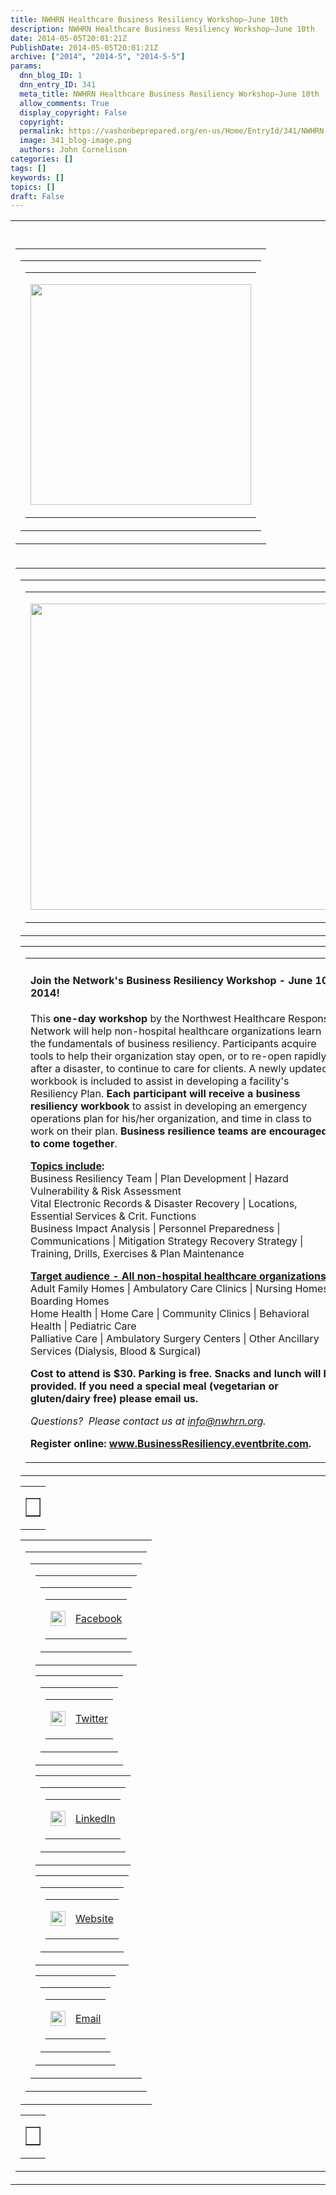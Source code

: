 ```yaml
---
title: NWHRN Healthcare Business Resiliency Workshop–June 10th
description: NWHRN Healthcare Business Resiliency Workshop–June 10th
date: 2014-05-05T20:01:21Z
PublishDate: 2014-05-05T20:01:21Z
archive: ["2014", "2014-5", "2014-5-5"]
params:
  dnn_blog_ID: 1
  dnn_entry_ID: 341
  meta_title: NWHRN Healthcare Business Resiliency Workshop–June 10th
  allow_comments: True
  display_copyright: False
  copyright:
  permalink: https://vashonbeprepared.org/en-us/Home/EntryId/341/NWHRN-Healthcare-Business-Resiliency-Workshop-ndash-June-10th
  image: 341_blog-image.png
  authors: John Cornelison
categories: []
tags: []
keywords: []
topics: []
draft: False
---
```


<table cellspacing="0" cellpadding="0" border="0"><tbody>     <tr>       <td valign="top">&nbsp;</td>     </tr>      <tr>       <td valign="top">         <table cellspacing="0" cellpadding="0" border="0"><tbody>             <tr>               <td valign="top">                 <table cellspacing="0" cellpadding="0" border="0"><tbody>                     <tr>                       <td valign="top">                         <table cellspacing="0" cellpadding="0" border="0"><tbody>                             <tr>                               <td valign="top">                                 <p><img border="0" src="https://gallery.mailchimp.com/6e9d7c62003da17da733143e3/images/NWHRN_primary_RGB_small.jpg" width="353" align="center" /></p>                               </td>                             </tr>                           </tbody></table>                       </td>                     </tr>                   </tbody></table>               </td>             </tr>           </tbody></table>       </td>     </tr>      <tr>       <td valign="top">         <table cellspacing="0" cellpadding="0" border="0"><tbody>             <tr>               <td valign="top">                 <table cellspacing="0" cellpadding="0" border="0"><tbody>                     <tr>                       <td valign="top">                         <table cellspacing="0" cellpadding="0" border="0"><tbody>                             <tr>                               <td valign="top">                                 <p><a href="http://nwhrn.us3.list-manage.com/track/click?u=6e9d7c62003da17da733143e3&amp;id=7d7c8d552a&amp;e=284d661bd6"><img border="0" src="http://gallery.mailchimp.com/6e9d7c62003da17da733143e3/images/f7366794-0a8a-4169-adaf-04b54f0ba221.jpg" width="490" align="center" /></a></p>                               </td>                             </tr>                           </tbody></table>                       </td>                     </tr>                   </tbody></table>                  <table cellspacing="0" cellpadding="0" border="0"><tbody>                     <tr>                       <td valign="top">                         <table cellspacing="0" cellpadding="0" border="0"><tbody>                             <tr>                               <td valign="top">                                 <h4>Join the Network's Business Resiliency Workshop - June 10, 2014! </h4>                                  <p>This <strong>one-day workshop</strong> by the Northwest Healthcare Response Network will help non-hospital healthcare organizations learn the fundamentals of business resiliency. Participants acquire&#160; <br />tools to help their organization stay open, or to re-open rapidly after a disaster, to continue to care for clients. A newly updated workbook is included to assist in developing a facility's Resiliency Plan. <strong>Each participant will receive a business resiliency workbook</strong> to assist in developing an emergency operations plan for his/her organization, and time in class to work on their plan. <strong>Business resilience teams are encouraged to come together</strong>. </p>                                  <p><strong><u>Topics include</u></strong><strong>:</strong>                                    <br />Business Resiliency Team | Plan Development | Hazard Vulnerability &amp; Risk Assessment&#160; <br />Vital Electronic Records &amp; Disaster Recovery | Locations, Essential Services &amp; Crit. Functions&#160; <br />Business Impact Analysis | Personnel Preparedness | Communications | Mitigation Strategy Recovery Strategy | Training, Drills, Exercises &amp; Plan Maintenance </p>                                  <p><strong><u>Target audience - All non-hospital healthcare organizations</u></strong><strong>: </strong>                                    <br />Adult Family Homes | Ambulatory Care Clinics | Nursing Homes | Boarding Homes&#160; <br />Home Health | Home Care | Community Clinics | Behavioral Health | Pediatric Care&#160; <br />Palliative Care | Ambulatory Surgery Centers | Other Ancillary Services (Dialysis, Blood &amp; Surgical)</p>                                  <p><strong>Cost to attend is $30. Parking is free. Snacks and lunch will be provided. If you need a special meal (vegetarian or gluten/dairy free) please email us. </strong></p>                                  <p><em>Questions?&#160; Please contact us at </em><em><a href="mailto:info@nwhrn.org">info@nwhrn.org</a></em><em>. </em></p>                                  <p><strong>Register online: <a href="http://nwhrn.us3.list-manage.com/track/click?u=6e9d7c62003da17da733143e3&amp;id=7bf0525313&amp;e=284d661bd6">www.BusinessResiliency.eventbrite.com</a>. </strong></p>                               </td>                             </tr>                           </tbody></table>                       </td>                     </tr>                   </tbody></table>                  <table cellspacing="0" cellpadding="0" border="0"><tbody>                     <tr>                       <td>                         <table cellspacing="0" cellpadding="0" border="1"><tbody>                             <tr>                               <td>&nbsp;</td>                             </tr>                           </tbody></table>                       </td>                     </tr>                   </tbody></table>                  <table cellspacing="0" cellpadding="0" border="0"><tbody>                     <tr>                       <td valign="top">                         <table cellspacing="0" cellpadding="0" border="0"><tbody>                             <tr>                               <td>                                 <table cellspacing="0" cellpadding="0" border="0"><tbody>                                     <tr>                                       <td valign="top">                                         <table cellspacing="0" cellpadding="0" border="0"><tbody>                                             <tr>                                               <td valign="top">                                                 <table cellspacing="0" cellpadding="0" border="0"><tbody>                                                     <tr>                                                       <td>                                                         <table cellspacing="0" cellpadding="0" border="0"><tbody>                                                             <tr>                                                               <td width="18">                                                                 <p><a href="http://nwhrn.us3.list-manage.com/track/click?u=6e9d7c62003da17da733143e3&amp;id=2842306f72&amp;e=284d661bd6"><img border="0" src="http://cdn-images.mailchimp.com/icons/social-block/color-facebook-128.png" width="24" height="24" /></a></p>                                                               </td>                                                                <td>                                                                 <p><a href="http://nwhrn.us3.list-manage.com/track/click?u=6e9d7c62003da17da733143e3&amp;id=88452f861c&amp;e=284d661bd6">Facebook</a></p>                                                               </td>                                                             </tr>                                                           </tbody></table>                                                       </td>                                                     </tr>                                                   </tbody></table>                                               </td>                                             </tr>                                           </tbody></table>                                          <table cellspacing="0" cellpadding="0" border="0"><tbody>                                             <tr>                                               <td valign="top">                                                 <table cellspacing="0" cellpadding="0" border="0"><tbody>                                                     <tr>                                                       <td>                                                         <table cellspacing="0" cellpadding="0" border="0"><tbody>                                                             <tr>                                                               <td width="18">                                                                 <p><a href="http://nwhrn.us3.list-manage.com/track/click?u=6e9d7c62003da17da733143e3&amp;id=16b101f947&amp;e=284d661bd6"><img border="0" src="http://cdn-images.mailchimp.com/icons/social-block/color-twitter-128.png" width="24" height="24" /></a></p>                                                               </td>                                                                <td>                                                                 <p><a href="http://nwhrn.us3.list-manage.com/track/click?u=6e9d7c62003da17da733143e3&amp;id=f602eec5bc&amp;e=284d661bd6">Twitter</a></p>                                                               </td>                                                             </tr>                                                           </tbody></table>                                                       </td>                                                     </tr>                                                   </tbody></table>                                               </td>                                             </tr>                                           </tbody></table>                                          <table cellspacing="0" cellpadding="0" border="0"><tbody>                                             <tr>                                               <td valign="top">                                                 <table cellspacing="0" cellpadding="0" border="0"><tbody>                                                     <tr>                                                       <td>                                                         <table cellspacing="0" cellpadding="0" border="0"><tbody>                                                             <tr>                                                               <td width="18">                                                                 <p><a href="http://nwhrn.us3.list-manage1.com/track/click?u=6e9d7c62003da17da733143e3&amp;id=49a1203894&amp;e=284d661bd6"><img border="0" src="http://cdn-images.mailchimp.com/icons/social-block/color-linkedin-128.png" width="24" height="24" /></a></p>                                                               </td>                                                                <td>                                                                 <p><a href="http://nwhrn.us3.list-manage.com/track/click?u=6e9d7c62003da17da733143e3&amp;id=5751f5dcf2&amp;e=284d661bd6">LinkedIn</a></p>                                                               </td>                                                             </tr>                                                           </tbody></table>                                                       </td>                                                     </tr>                                                   </tbody></table>                                               </td>                                             </tr>                                           </tbody></table>                                          <table cellspacing="0" cellpadding="0" border="0"><tbody>                                             <tr>                                               <td valign="top">                                                 <table cellspacing="0" cellpadding="0" border="0"><tbody>                                                     <tr>                                                       <td>                                                         <table cellspacing="0" cellpadding="0" border="0"><tbody>                                                             <tr>                                                               <td width="18">                                                                 <p><a href="http://nwhrn.us3.list-manage.com/track/click?u=6e9d7c62003da17da733143e3&amp;id=055ba21872&amp;e=284d661bd6"><img border="0" src="http://cdn-images.mailchimp.com/icons/social-block/color-link-128.png" width="24" height="24" /></a></p>                                                               </td>                                                                <td>                                                                 <p><a href="http://nwhrn.us3.list-manage.com/track/click?u=6e9d7c62003da17da733143e3&amp;id=d9d0b3249f&amp;e=284d661bd6">Website</a></p>                                                               </td>                                                             </tr>                                                           </tbody></table>                                                       </td>                                                     </tr>                                                   </tbody></table>                                               </td>                                             </tr>                                           </tbody></table>                                          <table cellspacing="0" cellpadding="0" border="0"><tbody>                                             <tr>                                               <td valign="top">                                                 <table cellspacing="0" cellpadding="0" border="0"><tbody>                                                     <tr>                                                       <td>                                                         <table cellspacing="0" cellpadding="0" border="0"><tbody>                                                             <tr>                                                               <td width="18">                                                                 <p><a href="mailto:info@nwhrn.org"><img border="0" src="http://cdn-images.mailchimp.com/icons/social-block/color-forwardtofriend-128.png" width="24" height="24" /></a></p>                                                               </td>                                                                <td>                                                                 <p><a href="mailto:info@nwhrn.org">Email</a></p>                                                               </td>                                                             </tr>                                                           </tbody></table>                                                       </td>                                                     </tr>                                                   </tbody></table>                                               </td>                                             </tr>                                           </tbody></table>                                       </td>                                     </tr>                                   </tbody></table>                               </td>                             </tr>                           </tbody></table>                       </td>                     </tr>                   </tbody></table>                  <table cellspacing="0" cellpadding="0" border="0"><tbody>                     <tr>                       <td>                         <table cellspacing="0" cellpadding="0" border="1"><tbody>                             <tr>                               <td>&nbsp;</td>                             </tr>                           </tbody></table>                       </td>                     </tr>                   </tbody></table>               </td>             </tr>           </tbody></table>       </td>     </tr>   </tbody></table>
